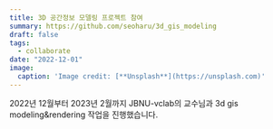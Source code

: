 ```yaml
---
title: 3D 공간정보 모델링 프로젝트 참여
summary: https://github.com/seoharu/3d_gis_modeling
draft: false
tags:
  - collaborate
date: "2022-12-01"
image:
  caption: 'Image credit: [**Unsplash**](https://unsplash.com)'
---
```


2022년 12월부터 2023년 2월까지 JBNU-vclab의 교수님과 3d gis modeling&rendering 작업을 진행했습니다. 